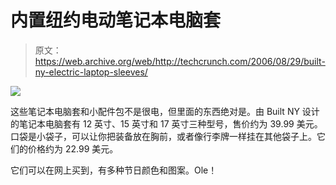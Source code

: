 # 内置纽约电动笔记本电脑套

> 原文：<https://web.archive.org/web/http://techcrunch.com/2006/08/29/built-ny-electric-laptop-sleeves/>

![](img/9db327f85855323e10a9790a60f6e962.png)

这些笔记本电脑套和小配件包不是很电，但里面的东西绝对是。由 Built NY 设计的笔记本电脑套有 12 英寸、15 英寸和 17 英寸三种型号，售价约为 39.99 美元。口袋是小袋子，可以让你把装备放在胸前，或者像行李牌一样挂在其他袋子上。它们的价格约为 22.99 美元。

它们可以在网上买到，有多种节日颜色和图案。Ole！